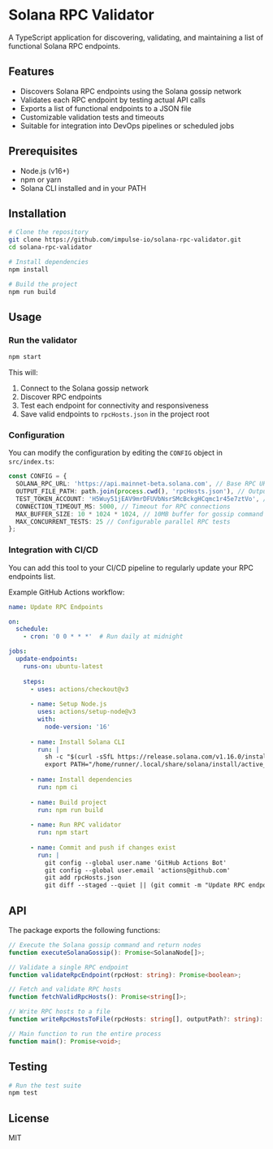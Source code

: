 # Solana RPC Validator

A TypeScript application for discovering, validating, and maintaining a list of functional Solana RPC endpoints.

## Features

- Discovers Solana RPC endpoints using the Solana gossip network
- Validates each RPC endpoint by testing actual API calls
- Exports a list of functional endpoints to a JSON file
- Customizable validation tests and timeouts
- Suitable for integration into DevOps pipelines or scheduled jobs

## Prerequisites

- Node.js (v16+)
- npm or yarn
- Solana CLI installed and in your PATH

## Installation

```bash
# Clone the repository
git clone https://github.com/impulse-io/solana-rpc-validator.git
cd solana-rpc-validator

# Install dependencies
npm install

# Build the project
npm run build
```

## Usage

### Run the validator

```bash
npm start
```

This will:
1. Connect to the Solana gossip network
2. Discover RPC endpoints
3. Test each endpoint for connectivity and responsiveness
4. Save valid endpoints to `rpcHosts.json` in the project root

### Configuration

You can modify the configuration by editing the `CONFIG` object in `src/index.ts`:

```typescript
const CONFIG = {
  SOLANA_RPC_URL: 'https://api.mainnet-beta.solana.com', // Base RPC URL for gossip
  OUTPUT_FILE_PATH: path.join(process.cwd(), 'rpcHosts.json'), // Output file path
  TEST_TOKEN_ACCOUNT: 'H5Wuy51jEAV9mrDFUVbNsrSMcBckgHCqmc1r45e7ztVo', // Account to test
  CONNECTION_TIMEOUT_MS: 5000, // Timeout for RPC connections
  MAX_BUFFER_SIZE: 10 * 1024 * 1024, // 10MB buffer for gossip command output
  MAX_CONCURRENT_TESTS: 25 // Configurable parallel RPC tests
};
```

### Integration with CI/CD

You can add this tool to your CI/CD pipeline to regularly update your RPC endpoints list.

Example GitHub Actions workflow:

```yaml
name: Update RPC Endpoints

on:
  schedule:
    - cron: '0 0 * * *'  # Run daily at midnight

jobs:
  update-endpoints:
    runs-on: ubuntu-latest
    
    steps:
      - uses: actions/checkout@v3
      
      - name: Setup Node.js
        uses: actions/setup-node@v3
        with:
          node-version: '16'
          
      - name: Install Solana CLI
        run: |
          sh -c "$(curl -sSfL https://release.solana.com/v1.16.0/install)"
          export PATH="/home/runner/.local/share/solana/install/active_release/bin:$PATH"
          
      - name: Install dependencies
        run: npm ci
        
      - name: Build project
        run: npm run build
        
      - name: Run RPC validator
        run: npm start
        
      - name: Commit and push if changes exist
        run: |
          git config --global user.name 'GitHub Actions Bot'
          git config --global user.email 'actions@github.com'
          git add rpcHosts.json
          git diff --staged --quiet || (git commit -m "Update RPC endpoints" && git push)
```

## API

The package exports the following functions:

```typescript
// Execute the Solana gossip command and return nodes
function executeSolanaGossip(): Promise<SolanaNode[]>;

// Validate a single RPC endpoint
function validateRpcEndpoint(rpcHost: string): Promise<boolean>;

// Fetch and validate RPC hosts
function fetchValidRpcHosts(): Promise<string[]>;

// Write RPC hosts to a file
function writeRpcHostsToFile(rpcHosts: string[], outputPath?: string): Promise<void>;

// Main function to run the entire process
function main(): Promise<void>;
```

## Testing

```bash
# Run the test suite
npm test
```

## License

MIT
